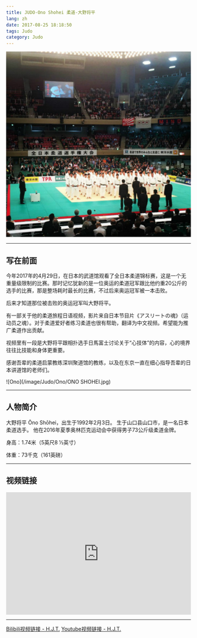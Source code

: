 ```yaml
---
title: JUDO-Ono Shohei 柔道-大野将平
lang: zh
date: 2017-08-25 18:18:50
tags: Judo
category: Judo
---
```


![Ono](/image/Judo/Ono/Budokan.jpg)

---------------------  

## 写在前面
    
今年2017年的4月29日，在日本的武道馆观看了全日本柔道锦标赛，这是一个无重量级限制的比赛。那时记忆犹新的是一位奥运的柔道冠军跟比他约重20公斤的选手的比赛，那是整场耗时最长的比赛，不过后来奥运冠军被一本击败。

后来才知道那位被击败的奥运冠军叫大野将平。

有一部关于他的柔道旅程日语视频，影片来自日本节目片《アスリートの魂》（运动员之魂）。对于柔道爱好者练习柔道也很有帮助，翻译为中文视频。希望能为推广柔道作出贡献。  

视频里有一段是大野将平跟相扑选手日馬富士讨论关于“心技体”的内容，心的境界往往比技能和身体更重要。

感谢吾辈的柔道启蒙教练深圳聚道馆的教练，以及在东京一直在细心指导吾辈的日本讲道馆的老师们。 

![Ono](/image/Judo/Ono/ONO SHOHEI.jpg)

---------------------  

## 人物简介  

大野将平 Ōno Shōhei，出生于1992年2月3日。
生于山口县山口市，是一名日本柔道选手。
他在2016年夏季奥林匹克运动会中获得男子73公斤级柔道金牌。 

身高：1.74米（5英尺8 1⁄2英寸）

体重：73千克（161英磅）  

---------------------  

## 视频链接 
  
<!-- <iframe src="//player.bilibili.com/player.html?aid=14169956&bvid=BV1rx411x7wX&cid=23130074&page=1&high_quality=1" height="580" width="100%" quality="high" scrolling="no" border="0" frameborder="no" framespacing="0" allowfullscreen="true"> </iframe>-->

<div style="position: relative; padding: 33% 48%;">
<iframe style="position: absolute; width: 100%; height: 100%; left: 0; top: 0;" src="https://player.bilibili.com/player.html?aid=14169956&bvid=BV1rx411x7wX&cid=23130074&page=1&high_quality=1" frameborder="no" scrolling="no"></iframe></div>
  
---------------------  

[Bilibili视频链接 - H.J.T.](https://www.bilibili.com/video/av14169956/ "Title")
[Youtube视频链接 - H.J.T.](https://youtu.be/0f87-PeTgYs "Title")
